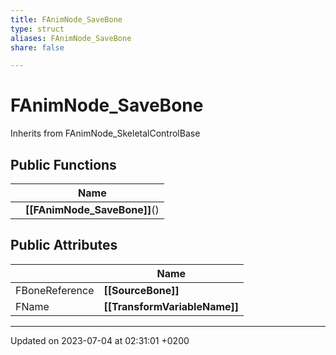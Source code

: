 ```yaml
---
title: FAnimNode_SaveBone
type: struct
aliases: FAnimNode_SaveBone
share: false

---
```


# FAnimNode_SaveBone





Inherits from FAnimNode_SkeletalControlBase

## Public Functions

|                | Name           |
| -------------- | -------------- |
| | **[[FAnimNode_SaveBone]]**() |

## Public Attributes

|                | Name           |
| -------------- | -------------- |
| FBoneReference | **[[SourceBone]]**  |
| FName | **[[TransformVariableName]]**  |

-------------------------------

Updated on 2023-07-04 at 02:31:01 +0200
